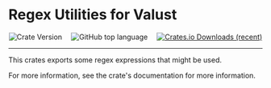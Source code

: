 # Regex Utilities for Valust

<center>

<img alt="Crate Version" src="https://img.shields.io/badge/dynamic/toml?url=https%3A%2F%2Fgithub.com%2FEmbers-of-the-Fire%2Fvalust-rs%2Fraw%2Frefs%2Fheads%2Fmain%2FCargo.toml&query=%24.workspace.package.version&prefix=v%20&style=for-the-badge&label=version">&emsp;
<img alt="GitHub top language" src="https://img.shields.io/github/languages/top/embers-of-the-fire/valust-rs?style=for-the-badge&color=%23FF9B07">&emsp;
<a href="https://crates.io/crates/valust-regex-utils">
    <img alt="Crates.io Downloads (recent)" src="https://img.shields.io/crates/dr/valust-regex-utils?style=for-the-badge">
</a>

</center>

---

This crates exports some regex expressions that might be used.

For more information, see the crate's documentation for more information.

